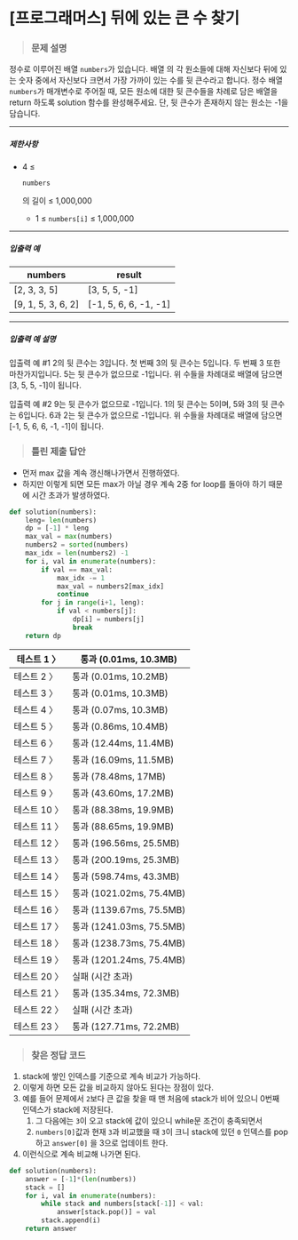 # [프로그래머스] 뒤에 있는 큰 수 찾기

> ### 문제 설명

정수로 이루어진 배열 `numbers`가 있습니다. 배열 의 각 원소들에 대해 자신보다 뒤에 있는 숫자 중에서 자신보다 크면서 가장 가까이 있는 수를 뒷 큰수라고 합니다.
정수 배열 `numbers`가 매개변수로 주어질 때, 모든 원소에 대한 뒷 큰수들을 차례로 담은 배열을 return 하도록 solution 함수를 완성해주세요. 단, 뒷 큰수가 존재하지 않는 원소는 -1을 담습니다.

------

##### 제한사항

- 4 ≤

   

  ```
  numbers
  ```

  의 길이 ≤ 1,000,000

  - 1 ≤ `numbers[i]` ≤ 1,000,000

------

##### 입출력 예

| numbers            | result                |
| ------------------ | --------------------- |
| [2, 3, 3, 5]       | [3, 5, 5, -1]         |
| [9, 1, 5, 3, 6, 2] | [-1, 5, 6, 6, -1, -1] |

------

##### 입출력 예 설명

입출력 예 #1
2의 뒷 큰수는 3입니다. 첫 번째 3의 뒷 큰수는 5입니다. 두 번째 3 또한 마찬가지입니다. 5는 뒷 큰수가 없으므로 -1입니다. 위 수들을 차례대로 배열에 담으면 [3, 5, 5, -1]이 됩니다.

입출력 예 #2
9는 뒷 큰수가 없으므로 -1입니다. 1의 뒷 큰수는 5이며, 5와 3의 뒷 큰수는 6입니다. 6과 2는 뒷 큰수가 없으므로 -1입니다. 위 수들을 차례대로 배열에 담으면 [-1, 5, 6, 6, -1, -1]이 됩니다.

> ### 틀린 제출 답안

- 먼저 max 값을 계속 갱신해나가면서 진행하였다.
- 하지만 이렇게 되면 모든 max가 아닐 경우 계속 2중 for loop를 돌아야 하기 때문에 시간 초과가 발생하였다.

```python
def solution(numbers):
    leng= len(numbers)
    dp = [-1] * leng
    max_val = max(numbers)
    numbers2 = sorted(numbers)
    max_idx = len(numbers2) -1
    for i, val in enumerate(numbers):
        if val == max_val:
            max_idx -= 1
            max_val = numbers2[max_idx]
            continue
        for j in range(i+1, leng):
            if val < numbers[j]:
                dp[i] = numbers[j]
                break
    return dp
```

| 테스트 1 〉  | 통과 (0.01ms, 10.3MB)    |
| ------------ | ------------------------ |
| 테스트 2 〉  | 통과 (0.01ms, 10.2MB)    |
| 테스트 3 〉  | 통과 (0.01ms, 10.3MB)    |
| 테스트 4 〉  | 통과 (0.07ms, 10.3MB)    |
| 테스트 5 〉  | 통과 (0.86ms, 10.4MB)    |
| 테스트 6 〉  | 통과 (12.44ms, 11.4MB)   |
| 테스트 7 〉  | 통과 (16.09ms, 11.5MB)   |
| 테스트 8 〉  | 통과 (78.48ms, 17MB)     |
| 테스트 9 〉  | 통과 (43.60ms, 17.2MB)   |
| 테스트 10 〉 | 통과 (88.38ms, 19.9MB)   |
| 테스트 11 〉 | 통과 (88.65ms, 19.9MB)   |
| 테스트 12 〉 | 통과 (196.56ms, 25.5MB)  |
| 테스트 13 〉 | 통과 (200.19ms, 25.3MB)  |
| 테스트 14 〉 | 통과 (598.74ms, 43.3MB)  |
| 테스트 15 〉 | 통과 (1021.02ms, 75.4MB) |
| 테스트 16 〉 | 통과 (1139.67ms, 75.5MB) |
| 테스트 17 〉 | 통과 (1241.03ms, 75.5MB) |
| 테스트 18 〉 | 통과 (1238.73ms, 75.4MB) |
| 테스트 19 〉 | 통과 (1201.24ms, 75.4MB) |
| 테스트 20 〉 | 실패 (시간 초과)         |
| 테스트 21 〉 | 통과 (135.34ms, 72.3MB)  |
| 테스트 22 〉 | 실패 (시간 초과)         |
| 테스트 23 〉 | 통과 (127.71ms, 72.2MB)  |

> ### 찾은 정답 코드

1. stack에 쌓인 인덱스를 기준으로 계속 비교가 가능하다.
2. 이렇게 하면 모든 값을 비교하지 않아도 된다는 장점이 있다.
3. 예를 들어 문제에서 `2`보다 큰 값을 찾을 때 맨 처음에 stack가 비어 있으니 0번째 인덱스가 stack에 저장된다.
   1. 그 다음에는 `3`이 오고 stack에 값이 있으니 while문 조건이 충족되면서
   2. `numbers[0]`값과 현재 `3`과 비교했을 때 `3`이 크니 stack에 있던 `0` 인덱스를 pop하고 `answer[0]` 을 3으로 업데이트 한다.
4. 이런식으로 계속 비교해 나가면 된다.

```python
def solution(numbers):
    answer = [-1]*(len(numbers))
    stack = []
    for i, val in enumerate(numbers):
        while stack and numbers[stack[-1]] < val:
            answer[stack.pop()] = val
        stack.append(i)
    return answer
```

